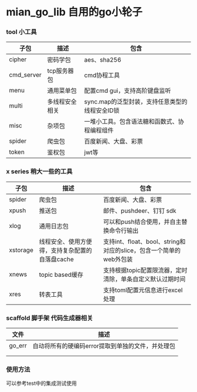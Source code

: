 # mian_go_lib 自用的go小轮子

### tool 小工具

| 子包          | 描述      | 包含                     |
|-------------|---------|------------------------|
| cipher      | 密码学包    | aes、sha256             |
| cmd_server  | tcp服务器包 | cmd协程工具                |
| menu        | 通用菜单包   | 配置cmd gui，支持高阶键盘监听     |
| multi       | 多线程安全相关| sync.map的泛型封装，支持任意类型的线程安全ID锁|
| misc        | 杂项包     | 一堆小工具。包含语法糖和函数式、协程编程组件 |
| spider      | 爬虫包     | 百度新闻、大盘、彩票             |
| token       | 鉴权包     | jwt等                   |

### x series 稍大一些的工具

| 子包       | 描述                         | 包含                                             |
|----------|----------------------------|------------------------------------------------|
| spider   | 爬虫包                        | 百度新闻、大盘、彩票                                     |
| xpush    | 推送包                        | 邮件、pushdeer、钉钉 sdk                             |
| xlog     | 通用日志包                      | 可以和push结合使用，并自主替换命令行输出                         |
| xstorage | 线程安全、使用方便得，支持复杂配置的自落盘cache | 支持int、float、bool、string和对应的slice，包含一个简单的web外包装 |
| xnews    | topic based缓存              | 支持根据topic配置限流器，定时清除，单条自定义默认过期时间                |
| xres     | 转表工具                       | 支持toml配置元信息进行excel处理                           |

### scaffold 脚手架 代码生成器相关

| 文件     | 描述                          |
|--------|-----------------------------|
| go_err | 自动将所有的硬编码error提取到单独的文件，并处理包 |
|        |                             |
|        |                             |

### 使用方法

可以参考test中的集成测试使用
